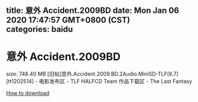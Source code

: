 
title: 意外 Accident.2009BD
date: Mon Jan 06 2020 17:47:57 GMT+0800 (CST)    
categories: baidu
---

# 意外 Accident.2009BD
size: 748.40 MB
 [旧帖]意外.Accident.2009.BD.2Audio.MiniSD-TLF[6.7][tt1202514] - 电影发布区 - TLF HALFCD Team 作品下载区 - The Last Fantasy
 

[How to download](https://bpcam.bemobtrk.com/go/2ceec3aa-1ca2-46d6-b9ff-aaa5c184517c?jno=2358)